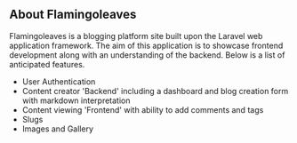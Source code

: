 ## About Flamingoleaves

Flamingoleaves is a blogging platform site built upon the Laravel web application framework. The aim
of this application is to showcase frontend development along with an understanding of the backend.
Below is a list of anticipated features.

- User Authentication
- Content creator 'Backend' including a dashboard and blog creation form with markdown interpretation
- Content viewing 'Frontend' with ability to add comments and tags
- Slugs
- Images and Gallery
